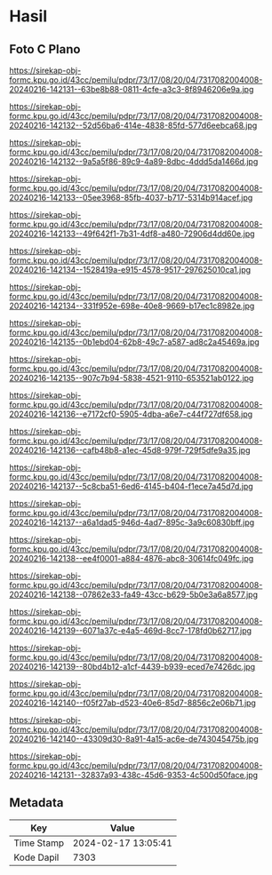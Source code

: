 # Hasil

## Foto C Plano

https://sirekap-obj-formc.kpu.go.id/43cc/pemilu/pdpr/73/17/08/20/04/7317082004008-20240216-142131--63be8b88-0811-4cfe-a3c3-8f8946206e9a.jpg

https://sirekap-obj-formc.kpu.go.id/43cc/pemilu/pdpr/73/17/08/20/04/7317082004008-20240216-142132--52d56ba6-414e-4838-85fd-577d6eebca68.jpg

https://sirekap-obj-formc.kpu.go.id/43cc/pemilu/pdpr/73/17/08/20/04/7317082004008-20240216-142132--9a5a5f86-89c9-4a89-8dbc-4ddd5da1466d.jpg

https://sirekap-obj-formc.kpu.go.id/43cc/pemilu/pdpr/73/17/08/20/04/7317082004008-20240216-142133--05ee3968-85fb-4037-b717-5314b914acef.jpg

https://sirekap-obj-formc.kpu.go.id/43cc/pemilu/pdpr/73/17/08/20/04/7317082004008-20240216-142133--49f642f1-7b31-4df8-a480-72906d4dd60e.jpg

https://sirekap-obj-formc.kpu.go.id/43cc/pemilu/pdpr/73/17/08/20/04/7317082004008-20240216-142134--1528419a-e915-4578-9517-297625010ca1.jpg

https://sirekap-obj-formc.kpu.go.id/43cc/pemilu/pdpr/73/17/08/20/04/7317082004008-20240216-142134--331f952e-698e-40e8-9669-b17ec1c8982e.jpg

https://sirekap-obj-formc.kpu.go.id/43cc/pemilu/pdpr/73/17/08/20/04/7317082004008-20240216-142135--0b1ebd04-62b8-49c7-a587-ad8c2a45469a.jpg

https://sirekap-obj-formc.kpu.go.id/43cc/pemilu/pdpr/73/17/08/20/04/7317082004008-20240216-142135--907c7b94-5838-4521-9110-653521ab0122.jpg

https://sirekap-obj-formc.kpu.go.id/43cc/pemilu/pdpr/73/17/08/20/04/7317082004008-20240216-142136--e7172cf0-5905-4dba-a6e7-c44f727df658.jpg

https://sirekap-obj-formc.kpu.go.id/43cc/pemilu/pdpr/73/17/08/20/04/7317082004008-20240216-142136--cafb48b8-a1ec-45d8-979f-729f5dfe9a35.jpg

https://sirekap-obj-formc.kpu.go.id/43cc/pemilu/pdpr/73/17/08/20/04/7317082004008-20240216-142137--5c8cba51-6ed6-4145-b404-f1ece7a45d7d.jpg

https://sirekap-obj-formc.kpu.go.id/43cc/pemilu/pdpr/73/17/08/20/04/7317082004008-20240216-142137--a6a1dad5-946d-4ad7-895c-3a9c60830bff.jpg

https://sirekap-obj-formc.kpu.go.id/43cc/pemilu/pdpr/73/17/08/20/04/7317082004008-20240216-142138--ee4f0001-a884-4876-abc8-30614fc049fc.jpg

https://sirekap-obj-formc.kpu.go.id/43cc/pemilu/pdpr/73/17/08/20/04/7317082004008-20240216-142138--07862e33-fa49-43cc-b629-5b0e3a6a8577.jpg

https://sirekap-obj-formc.kpu.go.id/43cc/pemilu/pdpr/73/17/08/20/04/7317082004008-20240216-142139--6071a37c-e4a5-469d-8cc7-178fd0b62717.jpg

https://sirekap-obj-formc.kpu.go.id/43cc/pemilu/pdpr/73/17/08/20/04/7317082004008-20240216-142139--80bd4b12-a1cf-4439-b939-eced7e7426dc.jpg

https://sirekap-obj-formc.kpu.go.id/43cc/pemilu/pdpr/73/17/08/20/04/7317082004008-20240216-142140--f05f27ab-d523-40e6-85d7-8856c2e06b71.jpg

https://sirekap-obj-formc.kpu.go.id/43cc/pemilu/pdpr/73/17/08/20/04/7317082004008-20240216-142140--43309d30-8a91-4a15-ac6e-de743045475b.jpg

https://sirekap-obj-formc.kpu.go.id/43cc/pemilu/pdpr/73/17/08/20/04/7317082004008-20240216-142131--32837a93-438c-45d6-9353-4c500d50face.jpg


## Metadata

| Key        | Value               |
| ---------- | ------------------- |
| Time Stamp | 2024-02-17 13:05:41 |
| Kode Dapil | 7303                |



